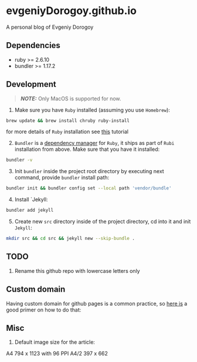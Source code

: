 # evgeniyDorogoy.github.io

A personal blog of Evgeniy Dorogoy

## Dependencies
* ruby >= 2.6.10
* bundler >= 1.17.2

## Development

> **_NOTE:_** Only MacOS is supported for now.

1. Make sure you have `Ruby` installed (assuming you use `Homebrew`):

```bash
brew update && brew install chruby ruby-install
```

for more details of `Ruby` installation 
see [this](https://www.moncefbelyamani.com/how-to-install-xcode-homebrew-git-rvm-ruby-on-mac/) tutorial

2. `Bundler` is a [dependency manager](https://bundler.io/) for `Ruby`, 
it ships as part of `Rubi` installation from above. Make sure that you have it installed:

```bash
bundler -v
```

3. Init `bundler` inside the project root directory by executing next command, provide 
`bundler` install path:

```bash
bundler init && bundler config set --local path 'vendor/bundle'
```

4. Install `Jekyll:
```bash
bundler add jekyll
```

5. Create new `src` directory inside of the project directory, cd into it and init `Jekyll`:

```bash
mkdir src && cd src && jekyll new --skip-bundle .
```

## TODO

1. Rename this github repo with lowercase letters only

## Custom domain
Having custom domain for github pages is a common practice, so 
[here is](https://medium.com/@benwiz/how-to-deploy-github-pages-with-aws-route-53-registered-custom-domain-and-force-https-bbea801e5ea3) a good primer on how to do that:

## Misc

1. Default image size for the article:

A4 794 x 1123 with 96 PPI
A4/2 397 x 662


